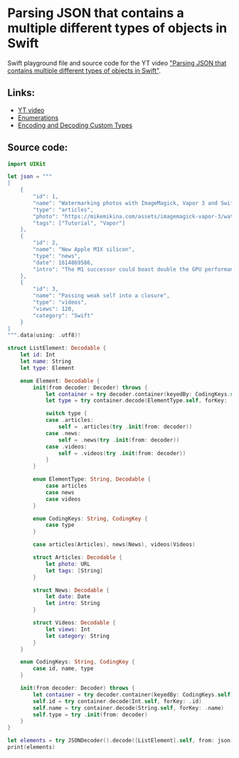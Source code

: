 # Parsing JSON that contains a multiple different types of objects in Swift

Swift playground file and source code for the YT video ["Parsing JSON that contains multiple different types of objects in Swift"](https://mikemikina.com/04).

## Links:
- [YT video](https://mikemikina.com/04)
- [Enumerations](https://docs.swift.org/swift-book/LanguageGuide/Enumerations.html)
- [Encoding and Decoding Custom Types](https://developer.apple.com/documentation/foundation/archives_and_serialization/encoding_and_decoding_custom_types)

## Source code:

```swift
import UIKit

let json = """
[
    {
        "id": 1,
        "name": "Watermarking photos with ImageMagick, Vapor 3 and Swift on macOS and Linux",
        "type": "articles",
        "photo": "https://mikemikina.com/assets/imagemagick-vapor-3/watermarked-photo.png",
        "tags": ["Tutorial", "Vapor"]
    },
    {
        "id": 2,
        "name": "New Apple M1X silicon",
        "type": "news",
        "date": 1614869586,
        "intro": "The M1 successor could boast double the GPU performance"
    },
    {
        "id": 3,
        "name": "Passing weak self into a closure",
        "type": "videos",
        "views": 120,
        "category": "Swift"
    }
]
""".data(using: .utf8)!

struct ListElement: Decodable {
    let id: Int
    let name: String
    let type: Element

    enum Element: Decodable {
        init(from decoder: Decoder) throws {
            let container = try decoder.container(keyedBy: CodingKeys.self)
            let type = try container.decode(ElementType.self, forKey: .type)

            switch type {
            case .articles:
                self = .articles(try .init(from: decoder))
            case .news:
                self = .news(try .init(from: decoder))
            case .videos:
                self = .videos(try .init(from: decoder))
            }
        }

        enum ElementType: String, Decodable {
            case articles
            case news
            case videos
        }

        enum CodingKeys: String, CodingKey {
            case type
        }

        case articles(Articles), news(News), videos(Videos)

        struct Articles: Decodable {
            let photo: URL
            let tags: [String]
        }

        struct News: Decodable {
            let date: Date
            let intro: String
        }

        struct Videos: Decodable {
            let views: Int
            let category: String
        }
    }

    enum CodingKeys: String, CodingKey {
        case id, name, type
    }

    init(from decoder: Decoder) throws {
        let container = try decoder.container(keyedBy: CodingKeys.self)
        self.id = try container.decode(Int.self, forKey: .id)
        self.name = try container.decode(String.self, forKey: .name)
        self.type = try .init(from: decoder)
    }
}

let elements = try JSONDecoder().decode([ListElement].self, from: json)
print(elements)

```